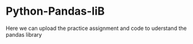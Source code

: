 # Python-Pandas-liB
Here we can upload the practice assignment and code to uderstand the pandas library
